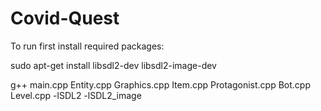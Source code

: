 # Covid-Quest

To run first install required packages:

sudo apt-get install libsdl2-dev libsdl2-image-dev

g++ main.cpp Entity.cpp Graphics.cpp Item.cpp Protagonist.cpp Bot.cpp Level.cpp -lSDL2 -lSDL2_image


